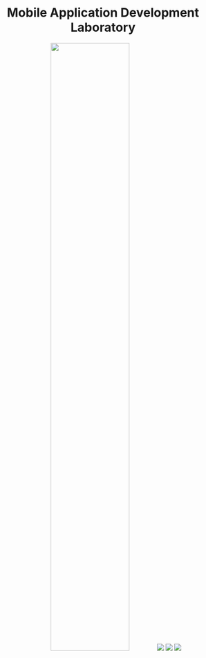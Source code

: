 <h1 align="center">Mobile Application Development Laboratory</h1> 

<p align="center">
<img src="https://forthebadge.com/images/badges/built-for-android.svg" height="60%">
<img src="https://img.shields.io/badge/Build-passing-darkorange?style=for-the-badge">
<img src="https://img.shields.io/badge/Built%20using-Android%20Studio-olivegreen?style=for-the-badge">
<img src="https://forthebadge.com/images/badges/made-with-java.svg">
</p>
